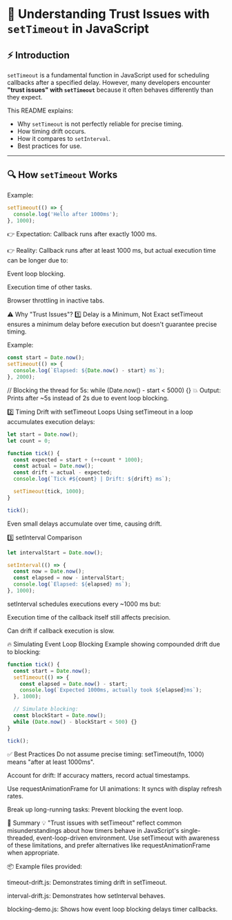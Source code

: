 # 📖 Understanding Trust Issues with `setTimeout` in JavaScript

## ⚡ Introduction

`setTimeout` is a fundamental function in JavaScript used for scheduling callbacks after a specified delay. However, many developers encounter **"trust issues" with `setTimeout`** because it often behaves differently than they expect.

This README explains:
- Why `setTimeout` is not perfectly reliable for precise timing.
- How timing drift occurs.
- How it compares to `setInterval`.
- Best practices for use.

---

## 🔍 How `setTimeout` Works

Example:
```js
setTimeout(() => {
  console.log('Hello after 1000ms');
}, 1000);
```
👉 Expectation: Callback runs after exactly 1000 ms.

👉 Reality: Callback runs after at least 1000 ms, but actual execution time can be longer due to:

Event loop blocking.

Execution time of other tasks.

Browser throttling in inactive tabs.

⚠️ Why "Trust Issues"?
1️⃣ Delay is a Minimum, Not Exact
setTimeout ensures a minimum delay before execution but doesn't guarantee precise timing.

Example:

```js
const start = Date.now();
setTimeout(() => {
  console.log(`Elapsed: ${Date.now() - start} ms`);
}, 2000);
```

// Blocking the thread for 5s:
while (Date.now() - start < 5000) {}
💥 Output: Prints after ~5s instead of 2s due to event loop blocking.

2️⃣ Timing Drift with setTimeout Loops
Using setTimeout in a loop accumulates execution delays:

```js
let start = Date.now();
let count = 0;

function tick() {
  const expected = start + (++count * 1000);
  const actual = Date.now();
  const drift = actual - expected;
  console.log(`Tick #${count} | Drift: ${drift} ms`);

  setTimeout(tick, 1000);
}

tick();
```

Even small delays accumulate over time, causing drift.

3️⃣ setInterval Comparison
```js
let intervalStart = Date.now();

setInterval(() => {
  const now = Date.now();
  const elapsed = now - intervalStart;
  console.log(`Elapsed: ${elapsed} ms`);
}, 1000);
```

setInterval schedules executions every ~1000 ms but:

Execution time of the callback itself still affects precision.

Can drift if callback execution is slow.

🔥 Simulating Event Loop Blocking
Example showing compounded drift due to blocking:

```js
function tick() {
  const start = Date.now();
  setTimeout(() => {
    const elapsed = Date.now() - start;
    console.log(`Expected 1000ms, actually took ${elapsed}ms`);
  }, 1000);

  // Simulate blocking:
  const blockStart = Date.now();
  while (Date.now() - blockStart < 500) {}
}

tick();
```

✅ Best Practices
Do not assume precise timing: setTimeout(fn, 1000) means "after at least 1000ms".

Account for drift: If accuracy matters, record actual timestamps.

Use requestAnimationFrame for UI animations: It syncs with display refresh rates.

Break up long-running tasks: Prevent blocking the event loop.

🔔 Summary
💡 "Trust issues with setTimeout" reflect common misunderstandings about how timers behave in JavaScript's single-threaded, event-loop-driven environment.
Use setTimeout with awareness of these limitations, and prefer alternatives like requestAnimationFrame when appropriate.

📦 Example files provided:

timeout-drift.js: Demonstrates timing drift in setTimeout.

interval-drift.js: Demonstrates how setInterval behaves.

blocking-demo.js: Shows how event loop blocking delays timer callbacks.